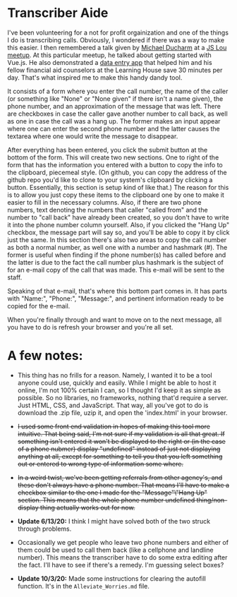 # Transcriber Aide

I've been volunteering for a not for profit orgainization and one of the things I do is transcribing calls. Obviously, I wondered if there was a way to make this easier. I then remembered a talk given by [Michael Ducharm](https://ducharm.dev/) at a [JS Lou meetup](https://www.meetup.com/JSLouKY). At this particular meetup, he talked about getting started with Vue.js. He also demonstrated a [data entry app](https://mducharm.github.io/VueCallHelper/) that helped him and his fellow financial aid counselors at the Learning House save 30 minutes per day. That's what inspired me to make this handy dandy tool.

It consists of a form where you enter the call number, the name of the caller \(or something like "None" or "None given" if there isn't a name given\), the phone number, and an approximation of the message that was left. There are checkboxes in case the caller gave another number to call back, as well as one in case the call was a hang up. The former makes an input appear where one can enter the second phone number and the latter causes the textarea where one would write the message to disappear.

After everything has been entered, you click the submit button at the bottom of the form. This will create two new sections. One to right of the form that has the information you entered with a button to copy the info to the clipboard, piecemeal style. \(On github, you can copy the address of the github repo you'd like to clone to your system's clipboard by clicking a button. Essentially, this section is setup kind of like that.\) The reason for this is to allow you just copy these items to the clipboard one by one to make it easier to fill in the necessary columns. Also, if there are two phone numbers, text denoting the numbers that caller "called from" and the number to "call back" have already been created, so you don't have to write it into the phone number column yourself. Also, if you clicked the "Hang Up" checkbox, the message part will say so, and you'll be able to copy it by click just the same. In this section there's also two areas to copy the call number as both a normal number, as well one with a number and hashmark \(\#\). The former is useful when finding if the phone number(s) has called before and the latter is due to the fact the call number plus hashmark is the subject of for an e\-mail copy of the call that was made. This e\-mail will be sent to the staff.

Speaking of that e\-mail, that's where this bottom part comes in. It has parts with "Name:", "Phone:", "Message:", and pertinent information ready to be copied for the e\-mail.

When you're finally through and want to move on to the next message, all you have to do is refresh your browser and you're all set.

# A few notes:

- This thing has no frills for a reason. Namely, I wanted it to be a tool anyone could use, quickly and easily. While I might be able to host it online, I'm not 100% certain I can, so I thought I'd keep it as simple as possible. So no libraries, no frameworks, nothing that'd require a server. Just HTML, CSS, and JavaScript. That way, all you've got to do is download the \.zip file, uzip it, and open the 'index.html' in your browser.

- ~~I used some front end validation in hopes of making this tool more intuitive. That being said, I'm not sure if my validation is all that great. If something isn't entered it won't be displayed to the right or \(in the case of a phone nubmer\) display "undefined" instead of just not displaying anything at all, except for something to tell you that you left something out or entered to wrong type of information some where.~~

- ~~In a weird twist, we've been getting referrals from other agency's, and these don't always have a phone number. That means I'll have to make a checkbox similar to the one I made for the "Message"\\"Hang Up" section. This means that the whole phone number undefined thing/non-display thing actually works out for now.~~

- **Update 6/13/20:** I think I might have solved both of the two struck through problems. 

- Occasionally we get people who leave two phone numbers and either of them could be used to call them back \(like a cellphone and landline number\). This means the transcriber have to do some extra editing after the fact. I'll have to see if there's a remedy. I'm guessing select boxes?

- **Update 10/3/20:** Made some instructions for clearing the autofill function. It's in the `Alleviate_Worries.md` file.  
